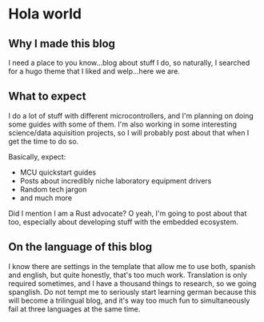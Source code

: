 # Hola world


## Why I made this blog

I need a place to you know...blog about stuff I do, so naturally, I searched for a hugo theme that I liked and welp...here we are.

## What to expect

I do a lot of stuff with different microcontrollers, and I'm planning on doing some guides with some of them. I'm also working in some interesting science/data aquisition projects, so I will probably post about that when I get the time to do so. 

Basically, expect:

- MCU quickstart guides
- Posts about incredibly niche laboratory equipment drivers
- Random tech jargon
- and much more

Did I mention I am a Rust advocate? O yeah, I'm going to post about that too, especially about developing stuff with the embedded ecosystem.

## On the language of this blog

I know there are settings in the template that allow me to use both, spanish and english, but quite honestly, that's too much work. Translation is only required sometimes, and I have a thousand things to research, so we going spanglish. Do not tempt me to seriously start learning german because this will become a trilingual blog, and it's way too much fun to simultaneously fail at three languages at the same time.

